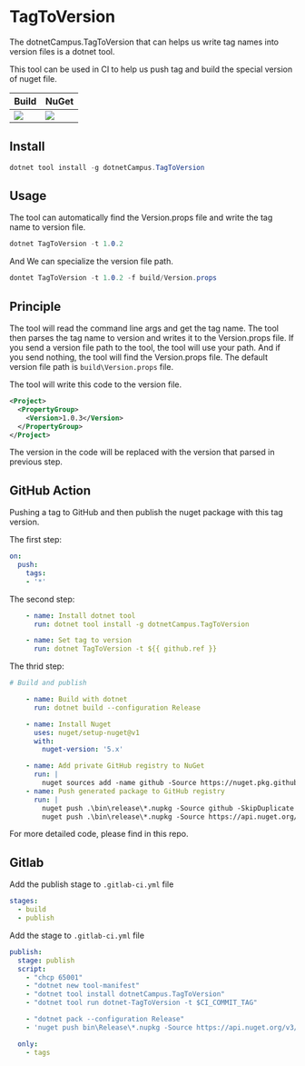 # TagToVersion

The dotnetCampus.TagToVersion that can helps us write tag names into version files is a dotnet tool.

This tool can be used in CI to help us push tag and build the special version of nuget file.

| Build | NuGet |
|--|--|
|![](https://github.com/dotnet-campus/dotnetCampus.TagToVersion/workflows/.NET%20Core/badge.svg)|[![](https://img.shields.io/nuget/v/dotnetCampus.TagToVersion.svg)](https://www.nuget.org/packages/dotnetCampus.TagToVersion)|

## Install 

```csharp
dotnet tool install -g dotnetCampus.TagToVersion
```

## Usage

The tool can automatically find the Version.props file and write the tag name to version file.

```csharp
dotnet TagToVersion -t 1.0.2
```

And We can specialize the version file path.

```csharp
dontet TagToVersion -t 1.0.2 -f build/Version.props
```

## Principle

The tool will read the command line args and get the tag name. The tool then parses the tag name to version and writes it to the Version.props file. If you send a version file path to the tool, the tool will use your path. And if you send nothing, the tool will find the Version.props file. The default version file path is `build\Version.props` file.

The tool will write this code to the version file.

```xml
<Project>
  <PropertyGroup>
    <Version>1.0.3</Version>
  </PropertyGroup>
</Project>
```

The version in the code will be replaced with the version that parsed in previous step.

## GitHub Action

Pushing a tag to GitHub and then publish the nuget package with this tag version.

The first step:

```yaml
on:
  push:
    tags:
    - '*' 
```

The second step:

```yaml
    - name: Install dotnet tool
      run: dotnet tool install -g dotnetCampus.TagToVersion

    - name: Set tag to version  
      run: dotnet TagToVersion -t ${{ github.ref }}
```

The thrid step:

```yaml
# Build and publish

    - name: Build with dotnet
      run: dotnet build --configuration Release

    - name: Install Nuget
      uses: nuget/setup-nuget@v1
      with:        
        nuget-version: '5.x'

    - name: Add private GitHub registry to NuGet
      run: |
        nuget sources add -name github -Source https://nuget.pkg.github.com/ORGANIZATION_NAME/index.json -Username ORGANIZATION_NAME -Password ${{ secrets.GITHUB_TOKEN }}
    - name: Push generated package to GitHub registry
      run: |
        nuget push .\bin\release\*.nupkg -Source github -SkipDuplicate
        nuget push .\bin\release\*.nupkg -Source https://api.nuget.org/v3/index.json -SkipDuplicate -ApiKey ${{ secrets.NugetKey }} -NoSymbols 
```

For more detailed code, please find in this repo.

## Gitlab

Add the publish stage to `.gitlab-ci.yml` file

```yaml
stages:
  - build
  - publish
```

Add the stage to `.gitlab-ci.yml` file

```yml
publish:
  stage: publish
  script:
    - "chcp 65001"
    - "dotnet new tool-manifest"
    - "dotnet tool install dotnetCampus.TagToVersion"
    - "dotnet tool run dotnet-TagToVersion -t $CI_COMMIT_TAG"

    - "dotnet pack --configuration Release"
    - 'nuget push bin\Release\*.nupkg -Source https://api.nuget.org/v3/index.json -SkipDuplicate -ApiKey $NuGetKey -NoSymbols'

  only:
    - tags
```